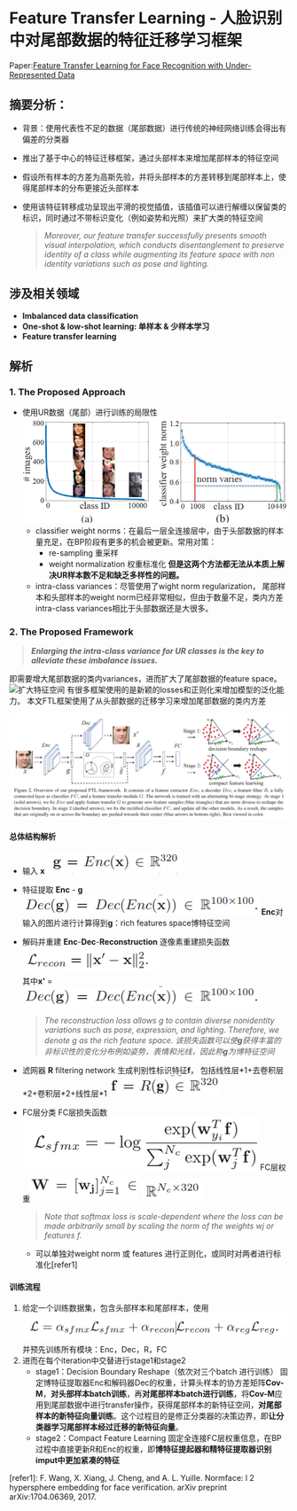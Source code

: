 
# Feature Transfer Learning - 人脸识别中对尾部数据的特征迁移学习框架

Paper:[Feature Transfer Learning for Face Recognition with Under-Represented Data](https://github.com/HHHHHANS/Articles/blob/main/Resource/Paper/Long-Tail%20classification/%E8%BF%81%E7%A7%BB%E5%AD%A6%E4%B9%A0Feature%20Transfer%20Learning%20For%20Face%20Recognition%20with%20Under-Represented%20Data.pdf)

## 摘要分析：

+ 背景：使用代表性不足的数据（尾部数据）进行传统的神经网络训练会得出有偏差的分类器

+ 推出了基于中心的特征迁移框架，通过头部样本来增加尾部样本的特征空间

+ 假设所有样本的方差为高斯先验，并将头部样本的方差转移到尾部样本上，使得尾部样本的分布更接近头部样本

+ 使用该特征转移成功呈现出平滑的视觉插值，该插值可以进行解缠以保留类的标识，同时通过不带标识变化（例如姿势和光照）来扩大类的特征空间
	
	> _Moreover, our feature transfer successfully presents smooth visual interpolation, which conducts disentanglement to preserve identity of a class while augmenting its feature space with non identity variations such as pose and lighting._

## 涉及相关领域
+ **Imbalanced data classification**
+ **One-shot & low-shot learning: 单样本 & 少样本学习**
+ **Feature transfer learning**

## 解析
### 1. The Proposed Approach
+ 使用UR数据（尾部）进行训练的局限性
	![头部和尾部样本分布][pic1]
	+ classifier weight norms：在最后一层全连接层中，由于头部数据的样本量充足，在BP阶段有更多的机会被更新。常用对策：
		+ re-sampling 重采样
		+ weight normalization 权重标准化
		**但是这两个方法都无法从本质上解决UR样本数不足和缺乏多样性的问题。**
	+ intra-class variances：尽管使用了wight norm regularization， 尾部样本和头部样本的weight norm已经非常相似，但由于数量不足，类内方差intra-class variances相比于头部数据还是大很多。
### 2. The Proposed Framework
> ***Enlarging the intra-class variance for UR classes is the key to alleviate these imbalance issues.***

即需要增大尾部数据的类内variances，进而扩大了尾部数据的feature space。
![][pic2]
有很多框架使用的是新颖的losses和正则化来增加模型的泛化能力。
本文FTL框架使用了从头部数据的迁移学习来增加尾部数据的类内方差

![总体结构][pic3]
#### 总体结构解析
+ 输入 **x**
	![输入][pic5]
	
+ 特征提取 **Enc** - **g**
	![编码式][pic6]
	**Enc**对输入的图片进行计算得到**g**：rich features space博特征空间
	
+ 解码并重建 **Enc**-**Dec**-**Reconstruction** 
	逐像素重建损失函数![重建损失][pic4]	
	其中**x'** = ![解码式][pic6]
	>*The reconstruction loss allows g to contain diverse nonidentity variations such as pose, expression, and lighting. Therefore, we denote g as the rich feature space.* 
	>*该损失函数可以使**g**获得丰富的非标识性的变化分布例如姿势，表情和光线，因此称**g**为博特征空间*
	
+ 滤网器 **R** filtering network
	生成判别性标识特征**f**， 包括线性层\*1+去卷积层\*2+卷积层\*2+线性层\*1
	![滤网器][pic8]

+ FC层分类
	FC层损失函数 ![FC层损失函数][pic9]
	FC层权重![FC-weight][pic13]
	![FC-weights'domain][pic14]
	
	> *Note that softmax loss is scale-dependent where the loss can be made arbitrarily small by scaling the norm of the weights wj or features f.*
	
	+ 可以单独对weight norm 或 features 进行正则化，或同时对两者进行标准化[refer1]
#### 训练流程
1. 给定一个训练数据集，包含头部样本和尾部样本，使用![总损失函数][pic12]并预先训练所有模块：Enc，Dec，R，FC
2. 进而在每个iteration中交替进行stage1和stage2
	+ stage1：Decision Boundary Reshape（依次对三个batch 进行训练）
		固定博特征提取器Enc和解码器Dec的权重，计算头样本的协方差矩阵**Cov-M**，**对头部样本batch训练**，再**对尾部样本batch进行训练**，将**Cov-M**应用到尾部数据中进行transfer操作，获得尾部样本的新特征空间，**对尾部样本的新特征向量训练**。这个过程目的是修正分类器的决策边界，即**让分类器学习尾部样本经过迁移的新特征向量**。
	+ stage2：Compact Feature Learning
		固定全连接FC层权重信息，在BP过程中直接更新R和Enc的权重，即**博特征提起器和精特征提取器识别imput中更加紧凑的特征**
		

[pic1]: https://github.com/HHHHHANS/Articles/blob/main/Resource/Images/FTL-classifier%20weight%20norm.png?raw=true "头部和尾部样本分布"
[pic2]:https://github.com/HHHHHANS/Articles/blob/main/Resource/Images/FTL-wight%20norm%20bias%20and%20new%20feature%20sapace%20.png?raw=true "扩大特征空间"
[pic3]: https://github.com/HHHHHANS/Articles/blob/main/Resource/Images/FTL-%20overview.png?raw=true "总体结构"
[pic4]:https://github.com/HHHHHANS/Articles/blob/main/Resource/Images/FTL-Loss%20of%20Reconstruction.png?raw=true	"重建损失"
[pic5]: https://raw.githubusercontent.com/HHHHHANS/Articles/main/Resource/Images/FTL-Enc.png	"编码式 "
[pic6]: https://github.com/HHHHHANS/Articles/blob/main/Resource/Images/FTL-Dec.png?raw=true	"解码式"
[pic7]:https://github.com/HHHHHANS/Articles/blob/main/Resource/Images/FTL-input%20x.png?raw=true "输入x"
[pic8]:https://github.com/HHHHHANS/Articles/blob/main/Resource/Images/FTL-filter%20network.png?raw=true "滤网器"
[pic9]: https://github.com/HHHHHANS/Articles/blob/main/Resource/Images/FTL-FC%20losses.png?raw=true "fc损失"
[pic10]:https://github.com/HHHHHANS/Articles/blob/main/Resource/Images/FTL-FC%20regularization.png?raw=true "损失函数正则项"
[pic11]:https://github.com/HHHHHANS/Articles/blob/main/Resource/Images/FTL-default%20coefficients.png?raw=true  "损失函数各项系数"
[pic12]:https://github.com/HHHHHANS/Articles/blob/main/Resource/Images/FTL-full%20losses.png?raw=true "总损失函数"
[pic13]:https://github.com/HHHHHANS/Articles/blob/main/Resource/Images/FTL-FC%20Weight.png?raw=true "FC-weights"
[pic14]: https://raw.githubusercontent.com/HHHHHANS/Articles/main/Resource/Images/FTL-FC%20Weights'%20domian.png "FC-weights'domain"
[pic15]:https://github.com/HHHHHANS/Articles/blob/main/Resource/Images/FTL-gik%20of%20flipped%20x.png?raw=true "gik-of-flipped-imput-x"
[pic16]:https://github.com/HHHHHANS/Articles/blob/main/Resource/Images/FTL-Q.png?raw=true "Q"
[pic17]:https://github.com/HHHHHANS/Articles/blob/main/Resource/Images/FTL-V.png?raw=true "V"
[pic18]:"algorithm"
[pic19]:https://github.com/HHHHHANS/Articles/blob/main/Resource/Images/FTL-two%20stages.png?raw=true "two-stages"
[pic20]:https://github.com/HHHHHANS/Articles/blob/main/Resource/Images/FTL-ci.png?raw=true "ci"
[refer1]: F. Wang, X. Xiang, J. Cheng, and A. L. Yuille. Normface: l 2 hypersphere embedding for face verification. arXiv preprint arXiv:1704.06369, 2017.